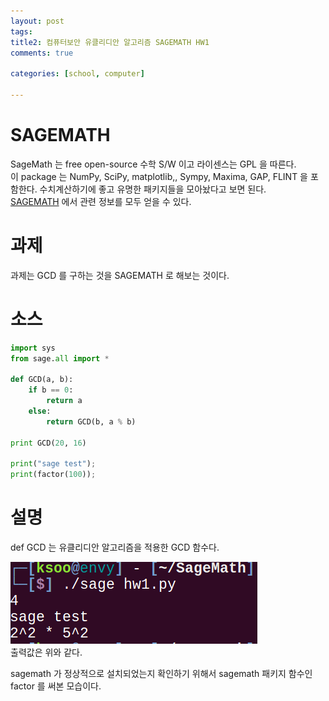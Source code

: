 ```yaml
---
layout: post
tags: 
title2: 컴퓨터보안 유클리디안 알고리즘 SAGEMATH HW1
comments: true

categories: [school, computer]

---
```



# SAGEMATH
SageMath 는 free open-source 수학 S/W 이고 라이센스는 GPL 을 따른다.  
이 package 는 NumPy, SciPy, matplotlib,, Sympy, Maxima, GAP, FLINT 을 포함한다. 수치계산하기에 좋고 유명한 패키지들을 모아놨다고 보면 된다.  
[SAGEMATH](http://www.sagemath.org) 에서 관련 정보를 모두 얻을 수 있다.  


# 과제
과제는 GCD 를 구하는 것을 SAGEMATH 로 해보는 것이다.  

# 소스

``` python
import sys
from sage.all import *

def GCD(a, b):
    if b == 0:
        return a
    else:
        return GCD(b, a % b)

print GCD(20, 16) 

print("sage test");
print(factor(100));
```

# 설명
def GCD 는 유클리디안 알고리즘을 적용한 GCD 함수다.

![](../images/comsecure/hw1.png)  
출력값은 위와 같다.

sagemath 가 정상적으로 설치되었는지 확인하기 위해서 sagemath 패키지 함수인 factor 를 써본 모습이다.
